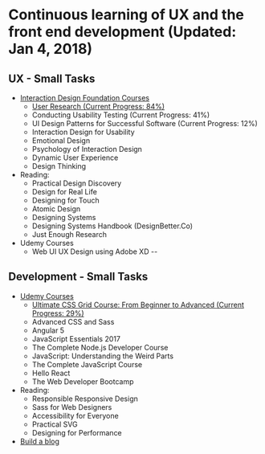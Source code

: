 Continuous learning of UX and the front end development (Updated: Jan 4, 2018)
==============


## UX - Small Tasks
- [Interaction Design Foundation Courses](https://www.interaction-design.org/courses?r=candi-lemoine)
  - [User Research (Current Progress: 84%)](https://github.com/candicodeit/personal-goals/projects/1)
  - Conducting Usability Testing (Current Progress: 41%)
  - UI Design Patterns for Successful Software (Current Progress: 12%)
  - Interaction Design for Usability
  - Emotional Design
  - Psychology of Interaction Design
  - Dynamic User Experience
  - Design Thinking
- Reading:
  - Practical Design Discovery 
  - Design for Real Life
  - Designing for Touch
  - Atomic Design
  - Designing Systems 
  - Designing Systems Handbook (DesignBetter.Co)
  - Just Enough Research
- Udemy Courses
  - Web UI UX Design using Adobe XD
--  

## Development - Small Tasks
- [Udemy Courses](https://www.udemy.com/user/candi-lemoine/)
  - [Ultimate CSS Grid Course: From Beginner to Advanced (Current Progress: 29%)](https://github.com/candicodeit/udemy/projects/1)
  - Advanced CSS and Sass
  - Angular 5
  - JavaScript Essentials 2017
  - The Complete Node.js Developer Course
  - JavaScript: Understanding the Weird Parts
  - The Complete JavaScript Course
  - Hello React
  - The Web Developer Bootcamp
- Reading: 
  - Responsible Responsive Design
  - Sass for Web Designers
  - Accessibility for Everyone
  - Practical SVG
  - Designing for Performance
- [Build a blog](https://github.com/candicodeit/githubpages/projects/1)


